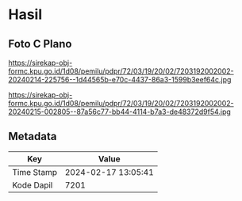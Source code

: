 # Hasil

## Foto C Plano

https://sirekap-obj-formc.kpu.go.id/1d08/pemilu/pdpr/72/03/19/20/02/7203192002002-20240214-225756--1d44565b-e70c-4437-86a3-1599b3eef64c.jpg

https://sirekap-obj-formc.kpu.go.id/1d08/pemilu/pdpr/72/03/19/20/02/7203192002002-20240215-002805--87a56c77-bb44-4114-b7a3-de48372d9f54.jpg


## Metadata

| Key        | Value               |
| ---------- | ------------------- |
| Time Stamp | 2024-02-17 13:05:41 |
| Kode Dapil | 7201                |



